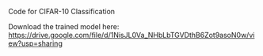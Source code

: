 Code for CIFAR-10 Classification

Download the trained model here: https://drive.google.com/file/d/1NisJL0Va_NHbLbTGVDthB6Zot9asoN0w/view?usp=sharing
